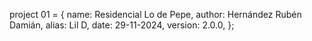 project 01 = {
    name: Residencial Lo de Pepe,
    author: Hernández Rubén Damián,
    alias: Lil D,
    date: 29-11-2024,
    version: 2.0.0,
};
